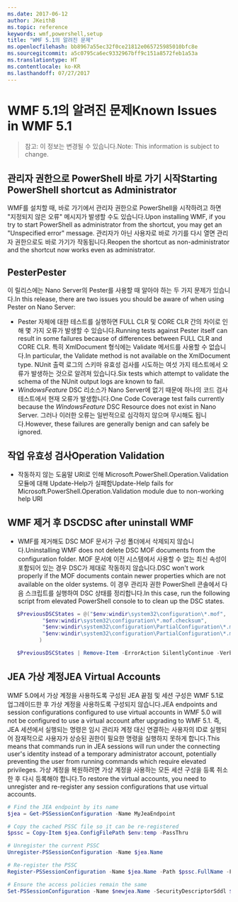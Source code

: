 ```yaml
---
ms.date: 2017-06-12
author: JKeithB
ms.topic: reference
keywords: wmf,powershell,setup
title: "WMF 5.1의 알려진 문제"
ms.openlocfilehash: bb8967a55ec32f0ce21812e065725985010bfc8e
ms.sourcegitcommit: a5c0795ca6ec9332967bff9c151a8572feb1a53a
ms.translationtype: HT
ms.contentlocale: ko-KR
ms.lasthandoff: 07/27/2017
---
```

# <a name="known-issues-in-wmf-51"></a><span data-ttu-id="47a78-103">WMF 5.1의 알려진 문제</span><span class="sxs-lookup"><span data-stu-id="47a78-103">Known Issues in WMF 5.1</span></span> #

> <span data-ttu-id="47a78-104">참고: 이 정보는 변경될 수 있습니다.</span><span class="sxs-lookup"><span data-stu-id="47a78-104">Note: This information is subject to change.</span></span>

## <a name="starting-powershell-shortcut-as-administrator"></a><span data-ttu-id="47a78-105">관리자 권한으로 PowerShell 바로 가기 시작</span><span class="sxs-lookup"><span data-stu-id="47a78-105">Starting PowerShell shortcut as Administrator</span></span>
<span data-ttu-id="47a78-106">WMF를 설치할 때, 바로 가기에서 관리자 권한으로 PowerShell을 시작하려고 하면 "지정되지 않은 오류" 메시지가 발생할 수도 있습니다.</span><span class="sxs-lookup"><span data-stu-id="47a78-106">Upon installing WMF, if you try to start PowerShell as administrator from the shortcut, you may get an "Unspecified error" message.</span></span>
<span data-ttu-id="47a78-107">관리자가 아닌 사용자로 바로 가기를 다시 열면 관리자 권한으로도 바로 가기가 작동됩니다.</span><span class="sxs-lookup"><span data-stu-id="47a78-107">Reopen the shortcut as non-administrator and the shortcut now works even as administrator.</span></span>

## <a name="pester"></a><span data-ttu-id="47a78-108">Pester</span><span class="sxs-lookup"><span data-stu-id="47a78-108">Pester</span></span>
<span data-ttu-id="47a78-109">이 릴리스에는 Nano Server의 Pester를 사용할 때 알아야 하는 두 가지 문제가 있습니다.</span><span class="sxs-lookup"><span data-stu-id="47a78-109">In this release, there are two issues you should be aware of when using Pester on Nano Server:</span></span>

* <span data-ttu-id="47a78-110">Pester 자체에 대한 테스트를 실행하면 FULL CLR 및 CORE CLR 간의 차이로 인해 몇 가지 오류가 발생할 수 있습니다.</span><span class="sxs-lookup"><span data-stu-id="47a78-110">Running tests against Pester itself can result in some failures because of differences between FULL CLR and CORE CLR.</span></span> <span data-ttu-id="47a78-111">특히 XmlDocument 형식에는 Validate 메서드를 사용할 수 없습니다.</span><span class="sxs-lookup"><span data-stu-id="47a78-111">In particular, the Validate method is not available on the XmlDocument type.</span></span> <span data-ttu-id="47a78-112">NUnit 출력 로그의 스키마 유효성 검사를 시도하는 여섯 가지 테스트에서 오류가 발생하는 것으로 알려져 있습니다.</span><span class="sxs-lookup"><span data-stu-id="47a78-112">Six tests which attempt to validate the schema of the NUnit output logs are known to fail.</span></span> 
* <span data-ttu-id="47a78-113">*WindowsFeature* DSC 리소스가 Nano Server에 없기 때문에 하나의 코드 검사 테스트에서 현재 오류가 발생합니다.</span><span class="sxs-lookup"><span data-stu-id="47a78-113">One Code Coverage test fails currently because the *WindowsFeature* DSC Resource does not exist in Nano Server.</span></span> <span data-ttu-id="47a78-114">그러나 이러한 오류는 일반적으로 심각하지 않으며 무시해도 됩니다.</span><span class="sxs-lookup"><span data-stu-id="47a78-114">However, these failures are generally benign and can safely be ignored.</span></span>

## <a name="operation-validation"></a><span data-ttu-id="47a78-115">작업 유효성 검사</span><span class="sxs-lookup"><span data-stu-id="47a78-115">Operation Validation</span></span> 

* <span data-ttu-id="47a78-116">작동하지 않는 도움말 URI로 인해 Microsoft.PowerShell.Operation.Validation 모듈에 대해 Update-Help가 실패함</span><span class="sxs-lookup"><span data-stu-id="47a78-116">Update-Help fails for Microsoft.PowerShell.Operation.Validation module due to non-working help URI</span></span>

## <a name="dsc-after-uninstall-wmf"></a><span data-ttu-id="47a78-117">WMF 제거 후 DSC</span><span class="sxs-lookup"><span data-stu-id="47a78-117">DSC after uninstall WMF</span></span> 
* <span data-ttu-id="47a78-118">WMF를 제거해도 DSC MOF 문서가 구성 폴더에서 삭제되지 않습니다.</span><span class="sxs-lookup"><span data-stu-id="47a78-118">Uninstalling WMF does not delete DSC MOF documents from the configuration folder.</span></span> <span data-ttu-id="47a78-119">MOF 문서에 이전 시스템에서 사용할 수 없는 최신 속성이 포함되어 있는 경우 DSC가 제대로 작동하지 않습니다.</span><span class="sxs-lookup"><span data-stu-id="47a78-119">DSC won't work properly if the MOF documents contain newer properties which are not available on the older systems.</span></span> <span data-ttu-id="47a78-120">이 경우 관리자 권한 PowerShell 콘솔에서 다음 스크립트를 실행하여 DSC 상태를 정리합니다.</span><span class="sxs-lookup"><span data-stu-id="47a78-120">In this case, run the following script from elevated PowerShell console to to clean up the DSC states.</span></span>
 ```powershell
    $PreviousDSCStates = @("$env:windir\system32\configuration\*.mof",
            "$env:windir\system32\configuration\*.mof.checksum",
            "$env:windir\system32\configuration\PartialConfiguration\*.mof",
            "$env:windir\system32\configuration\PartialConfiguration\*.mof.checksum"
           )

    $PreviousDSCStates | Remove-Item -ErrorAction SilentlyContinue -Verbose
 ```  

## <a name="jea-virtual-accounts"></a><span data-ttu-id="47a78-121">JEA 가상 계정</span><span class="sxs-lookup"><span data-stu-id="47a78-121">JEA Virtual Accounts</span></span>
<span data-ttu-id="47a78-122">WMF 5.0에서 가상 계정을 사용하도록 구성된 JEA 끝점 및 세션 구성은 WMF 5.1로 업그레이드한 후 가상 계정을 사용하도록 구성되지 않습니다.</span><span class="sxs-lookup"><span data-stu-id="47a78-122">JEA endpoints and session configurations configured to use virtual accounts in WMF 5.0 will not be configured to use a virtual account after upgrading to WMF 5.1.</span></span>
<span data-ttu-id="47a78-123">즉, JEA 세션에서 실행되는 명령은 임시 관리자 계정 대신 연결하는 사용자의 ID로 실행되어 잠재적으로 사용자가 상승된 권한이 필요한 명령을 실행하지 못하게 합니다.</span><span class="sxs-lookup"><span data-stu-id="47a78-123">This means that commands run in JEA sessions will run under the connecting user's identity instead of a temporary administrator account, potentially preventing the user from running commands which require elevated privileges.</span></span>
<span data-ttu-id="47a78-124">가상 계정을 복원하려면 가상 계정을 사용하는 모든 세션 구성을 등록 취소한 후 다시 등록해야 합니다.</span><span class="sxs-lookup"><span data-stu-id="47a78-124">To restore the virtual accounts, you need to unregister and re-register any session configurations that use virtual accounts.</span></span>

```powershell
# Find the JEA endpoint by its name
$jea = Get-PSSessionConfiguration -Name MyJeaEndpoint

# Copy the cached PSSC file so it can be re-registered
$pssc = Copy-Item $jea.ConfigFilePath $env:temp -PassThru

# Unregister the current PSSC
Unregister-PSSessionConfiguration -Name $jea.Name

# Re-register the PSSC
Register-PSSessionConfiguration -Name $jea.Name -Path $pssc.FullName -Force

# Ensure the access policies remain the same
Set-PSSessionConfiguration -Name $newjea.Name -SecurityDescriptorSddl $jea.SecurityDescriptorSddl
```

